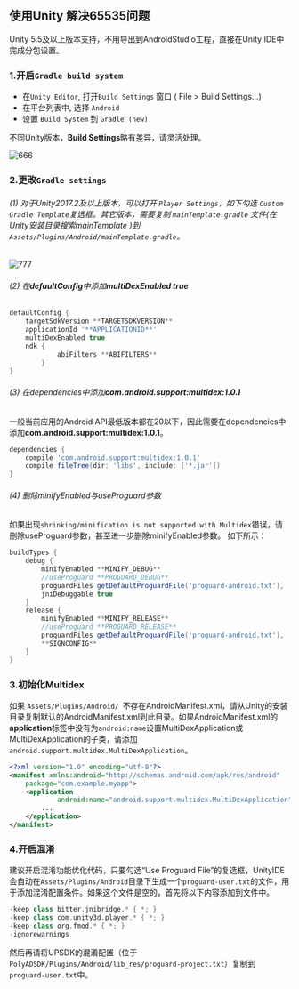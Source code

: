 ## 使用Unity 解决65535问题
Unity 5.5及以上版本支持，不用导出到AndroidStudio工程，直接在Unity IDE中完成分包设置。

### 1.开启`Gradle build system`

- 在`Unity Editor`, 打开`Build Settings` 窗口 ( File > Build Settings…)
- 在平台列表中, 选择 `Android`
- 设置 `Build System` 到 `Gradle (new)`

不同Unity版本，**Build Settings**略有差异，请灵活处理。

![666](http://docs.upltv.com/uploads/201807/5b39e51a967db_5b39e51a.jpeg "666")

### 2.更改`Gradle settings`

###### (1) 对于Unity2017.2及以上版本，可以打开 `Player Settings`，如下勾选 `Custom Gradle Template`复选框。其它版本，需要复制 `mainTemplate.gradle` 文件(在Unity安装目录搜索mainTemplate )到 `Assets/Plugins/Android/mainTemplate.gradle`。

![777](http://docs.upltv.com/uploads/201807/5b39ec4b74539_5b39ec4b.jpeg "777")

###### (2) 在**defaultConfig**中添加**multiDexEnabled true**

```groovy
defaultConfig {
    targetSdkVersion **TARGETSDKVERSION**
    applicationId '**APPLICATIONID**'
    multiDexEnabled true
    ndk {
            abiFilters **ABIFILTERS**
        }
}
```

###### (3) 在dependencies中添加**com.android.support:multidex:1.0.1**
一般当前应用的Android API最低版本都在20以下，因此需要在dependencies中添加**com.android.support:multidex:1.0.1**。
```groovy
dependencies {
    compile 'com.android.support:multidex:1.0.1'
    compile fileTree(dir: 'libs', include: ['*.jar'])
}
```

###### (4) 删除minifyEnabled与useProguard参数
如果出现`shrinking/minification is not supported with Multidex`错误，请删除useProguard参数，甚至进一步删除minifyEnabled参数。
如下所示：

```groovy
buildTypes {
    debug {
        minifyEnabled **MINIFY_DEBUG**
        //useProguard **PROGUARD_DEBUG**
        proguardFiles getDefaultProguardFile('proguard-android.txt'), 'proguard-unity.txt'**USER_PROGUARD**
        jniDebuggable true
    }
    release {
        minifyEnabled **MINIFY_RELEASE**
        //useProguard **PROGUARD_RELEASE**
        proguardFiles getDefaultProguardFile('proguard-android.txt'), 'proguard-unity.txt'**USER_PROGUARD**
        **SIGNCONFIG**
    }
}
```

### 3.初始化Multidex 
如果 `Assets/Plugins/Android/ `不存在AndroidManifest.xml，请从Unity的安装目录复制默认的AndroidManifest.xml到此目录。如果AndroidManifest.xml的**application**标签中没有为`android:name`设置MultiDexApplication或MultiDexApplication的子类，请添加`android.support.multidex.MultiDexApplication`。

```xml
<?xml version="1.0" encoding="utf-8"?>
<manifest xmlns:android="http://schemas.android.com/apk/res/android"
    package="com.example.myapp">
    <application
            android:name="android.support.multidex.MultiDexApplication" >
        ...
    </application>
</manifest>
```

### 4.开启混淆
建议开启混淆功能优化代码，只要勾选“Use Proguard File”的复选框，UnityIDE会自动在`Assets/Plugins/Android`目录下生成一个`proguard-user.txt`的文件，用于添加混淆配置条件。如果这个文件是空的，首先将以下内容添加到文件中。
```groovy
-keep class bitter.jnibridge.* { *; }
-keep class com.unity3d.player.* { *; }
-keep class org.fmod.* { *; }
-ignorewarnings
```

然后再请将UPSDK的混淆配置（位于`PolyADSDK/Plugins/Android/lib_res/proguard-project.txt`）复制到`proguard-user.txt`中。
